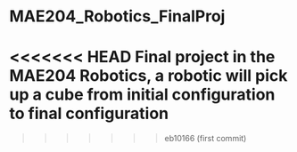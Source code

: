 # MAE204_Robotics_FinalProj
<<<<<<< HEAD
Final project in the MAE204 Robotics, a robotic will pick up a cube from initial configuration to final configuration
=======
>>>>>>> eb10166 (first commit)

